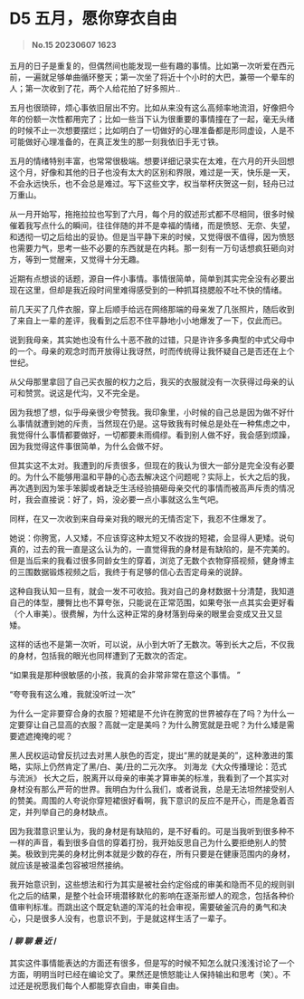 # D5 五月，愿你穿衣自由

>#### No.15 20230607 1623




五月的日子是重复的，但偶然间也能发现一些有趣的事情。比如第一次听爱在西元前，一遍就足够单曲循环整天；第一次坐了将近十个小时的大巴，兼带一个晕车的人；第一次收到了花，两个人给花拍了好多照片..

         

五月也很琐碎，烦心事依旧层出不穷。比如从来没有这么高频率地流泪，好像把今年的份额一次性都用完了；比如一些当下认为很重要的事情撞在了一起，毫无头绪的时候不止一次想要摆烂；比如明白了一切做好的心理准备都是形同虚设，人是不可能做好心理准备的，在真正发生的那一刻我依旧手无寸铁。

         

五月的情绪特别丰富，也常常很极端。想要详细记录实在太难，在六月的开头回想这个月，好像和其他的日子也没有太大的区别和界限，难过是一天，快乐是一天，不会永远快乐，也不会总是难过。写下这些文字，权当举杯庆贺这一刻，轻舟已过万重山。

         

从一月开始写，拖拖拉拉也写到了六月，每个月的叙述形式都不尽相同，很多时候催着我写点什么的瞬间，往往伴随的并不是幸福的情绪，而是愤怒、无奈、失望，和透彻一切之后给出的妥协。但是当平静下来的时候，又觉得很不值得，因为愤怒也需要力气，思考一些不必要的东西就是在内耗。那一刻有一万句话想疯狂砸向对方，等到一觉醒来，又觉得十分无趣。

         

近期有点想谈的话题，源自一件小事情。事情很简单，简单到其实完全没有必要出现在这里，但却是我近段时间里难得感受到的一种抓耳挠腮般不吐不快的情绪。

         

前几天买了几件衣服，穿上后顺手给远在网络那端的母亲发了几张照片，随后收到了来自上一辈的差评，我看到之后忍不住平静地小小地爆发了一下，仅此而已。

         

说到我母亲，其实她也没有什么十恶不赦的过错，只是许许多多典型的中式父母中的一个。母亲的观念时而开放得让我讶然，时而传统得让我怀疑自己是否还在上个世纪。

         

从父母那里拿回了自己买衣服的权力之后，我买的衣服就没有一次获得过母亲的认可和赞赏。说这是代沟，又不完全是。

         

因为我想了想，似乎母亲很少夸赞我。我印象里，小时候的自己总是因为做不好什么事情就遭到她的斥责，当然现在仍是。这导致我有时候总是处在一种焦虑之中，我觉得什么事情都要做好，一切都要未雨绸缪。看到别人做不好，我会感到烦躁，因为我觉得这件事很简单，为什么会做不好。

         

但其实这不太对。我遭到的斥责很多，但现在的我认为很大一部分是完全没有必要的。为什么不能够用温和平静的心态去解决这个问题呢？实际上，长大之后的我，再次遇到因为笨手笨脚或者缺乏生活经验搞砸母亲交代的事情而被高声斥责的情况时，我会直接说：好了，妈，没必要一点小事就这么生气吧。

         

同样，在又一次收到来自母亲对我的眼光的无情否定下，我忍不住爆发了。

         

她说：你胯宽，人又矮，不应该穿这种太短又不收拢的短裙，会显得人更矮。说句真的，过去的我一直是这么认为的，一直觉得我的身材是有缺陷的，是不完美的。但是当后来的我看过很多同龄女生的穿着，浏览了无数个衣物穿搭视频，健身博主的三围数据锻炼视频之后，我终于有足够的信心去否定母亲的说辞。

         

这种自我认知一旦有，就会一发不可收拾。我对自己的身材数据十分清楚，我知道自己的体型，腰臀比也不算夸张，只能说在正常范围，如果夸张一点其实会更好看（个人审美）。很费解，为什么这种正常的身材落到母亲的眼里会变成又丑又显矮。

         

这样的话也不是第一次听，可以说，从小到大听了无数次。等到长大之后，不仅我的身材，包括我的眼光也同样遭到了无数次的否定。

“如果我是那种很敏感的小孩，我真的会非常非常在意这个事情。 ”



“夸夸我有这么难，我就没听过一次”

为什么一定非要穿合身的衣服？短裙是不允许在胯宽的世界被存在了吗？为什么一定要穿让自己显高的衣服？高就一定是美吗？为什么胯宽就是丑呢？为什么矮是需要遮遮掩掩的呢？

黑人民权运动曾反抗过去对黑人肤色的否定，提出“黑的就是美的”，这种激进的策略，实际上仍然肯定了黑/白、美/丑的二元次序。
刘海龙《大众传播理论：范式与流派》
长大之后，脱离开以母亲的审美才算审美的标准，我看到了一个其实对身材没有那么严苛的世界。我明白为什么我们，或者说我，总是无法坦然接受别人的赞美。周围的人夸说你穿短裙很好看啊，我下意识的反应不是开心，而是急着否定，并列举自己的身材缺点。

         

因为我潜意识里认为，我的身材是有缺陷的，是不好看的。可是当我听到很多种不一样的声音，看到很多自信的穿着打扮，我开始反思自己为什么要拒绝别人的赞美。极致到完美的身材比例本就是少数的存在，所有只要是在健康范围内的身材，就应该是被温柔包容被坦然接纳。

         

我开始意识到，这些想法和行为其实是被社会约定俗成的审美和隐而不见的规则驯化之后的结果，是整个社会环境潜移默化的影响在逐渐形塑人的观念，包括各种价值审判标准。而跳出这个既定轨道的浑沌的社会审视，需要破釜沉舟的勇气和决心，只是很多人没有，也意识不到，于是就这样生活了一辈子。

        

 

#### / *聊 聊 最 近* /

其实这件事情能表达的方面还有很多，但是写的时候不知怎么就只浅浅讨论了一个方面，明明当时已经在编论文了。果然还是愤怒能让人保持输出和思考（笑）。不过还是祝愿我们每个人都能穿衣自由，审美自由。


        

